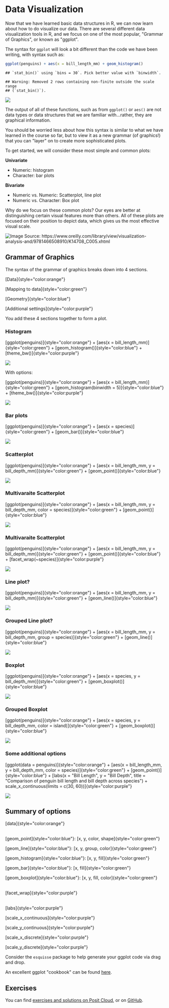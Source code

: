 # Data Visualization





Now that we have learned basic data structures in R, we can now learn about how to do visualize our data. There are several different data visualization tools in R, and we focus on one of the most popular, "Grammar of Graphics", or known as "ggplot". 

The syntax for `ggplot` will look a bit different than the code we have been writing, with syntax such as: 


``` r
ggplot(penguins) + aes(x = bill_length_mm) + geom_histogram() 
```

```
## `stat_bin()` using `bins = 30`. Pick better value with `binwidth`.
```

```
## Warning: Removed 2 rows containing non-finite outside the scale range
## (`stat_bin()`).
```

![](05-data-visualization_files/figure-docx/unnamed-chunk-3-1.png)<!-- -->

The output of all of these functions, such as from `ggplot()` or `aes()` are not data types or data structures that we are familiar with...rather, they are graphical information. 

You should be worried less about how this syntax is similar to what we have learned in the course so far, but to view it as a new grammar (of graphics!) that you can "layer" on to create more sophisticated plots.


To get started, we will consider these most simple and common plots:

**Univariate**

-   Numeric: histogram
-   Character: bar plots

**Bivariate**

-   Numeric vs. Numeric: Scatterplot, line plot
-   Numeric vs. Character: Box plot

Why do we focus on these common plots? Our eyes are better at distinguishing certain visual features more than others. All of these plots are focused on their position to depict data, which gives us the most effective visual scale.

![Image Source: <https://www.oreilly.com/library/view/visualization-analysis-and/9781466508910/K14708_C005.xhtml>](https://www.oreilly.com/api/v2/epubs/9781466508910/files/image/fig5-1.png)

## Grammar of Graphics

The syntax of the grammar of graphics breaks down into 4 sections.

[Data]{style="color:orange"}

[Mapping to data]{style="color:green"}

[Geometry]{style="color:blue"}

[Additional settings]{style="color:purple"}

You add these 4 sections together to form a plot.

### Histogram

[ggplot(penguins)]{style="color:orange"} + [aes(x = bill_length_mm)]{style="color:green"} + [geom_histogram()]{style="color:blue"} + [theme_bw()]{style="color:purple"}

![](05-data-visualization_files/figure-docx/unnamed-chunk-4-1.png)<!-- -->

With options:

[ggplot(penguins)]{style="color:orange"} + [aes(x = bill_length_mm)]{style="color:green"} + [geom_histogram(binwidth = 5)]{style="color:blue"} + [theme_bw()]{style="color:purple"}

![](05-data-visualization_files/figure-docx/unnamed-chunk-5-1.png)<!-- -->

### Bar plots

[ggplot(penguins)]{style="color:orange"} + [aes(x = species)]{style="color:green"} + [geom_bar()]{style="color:blue"}

![](05-data-visualization_files/figure-docx/unnamed-chunk-6-1.png)<!-- -->

### Scatterplot

[ggplot(penguins)]{style="color:orange"} + [aes(x = bill_length_mm, y = bill_depth_mm)]{style="color:green"} + [geom_point()]{style="color:blue"}

![](05-data-visualization_files/figure-docx/unnamed-chunk-7-1.png)<!-- -->

### Multivaraite Scatterplot

[ggplot(penguins)]{style="color:orange"} + [aes(x = bill_length_mm, y = bill_depth_mm, color = species)]{style="color:green"} + [geom_point()]{style="color:blue"}

![](05-data-visualization_files/figure-docx/unnamed-chunk-8-1.png)<!-- -->

### Multivaraite Scatterplot

[ggplot(penguins)]{style="color:orange"} + [aes(x = bill_length_mm, y = bill_depth_mm)]{style="color:green"} + [geom_point()]{style="color:blue"} + [facet_wrap(\~species)]{style="color:purple"}

![](05-data-visualization_files/figure-docx/unnamed-chunk-9-1.png)<!-- -->

### Line plot?

[ggplot(penguins)]{style="color:orange"} + [aes(x = bill_length_mm, y = bill_depth_mm)]{style="color:green"} + [geom_line()]{style="color:blue"}

![](05-data-visualization_files/figure-docx/unnamed-chunk-10-1.png)<!-- -->

### Grouped Line plot?

[ggplot(penguins)]{style="color:orange"} + [aes(x = bill_length_mm, y = bill_depth_mm, group = species)]{style="color:green"} + [geom_line()]{style="color:blue"}

![](05-data-visualization_files/figure-docx/unnamed-chunk-11-1.png)<!-- -->

### Boxplot

[ggplot(penguins)]{style="color:orange"} + [aes(x = species, y = bill_depth_mm)]{style="color:green"} + [geom_boxplot()]{style="color:blue"}

![](05-data-visualization_files/figure-docx/unnamed-chunk-12-1.png)<!-- -->

### Grouped Boxplot

[ggplot(penguins)]{style="color:orange"} + [aes(x = species, y = bill_depth_mm, color = island)]{style="color:green"} + [geom_boxplot()]{style="color:blue"}

![](05-data-visualization_files/figure-docx/unnamed-chunk-13-1.png)<!-- -->

### Some additional options

[ggplot(data = penguins)]{style="color:orange"} + [aes(x = bill_length_mm, y = bill_depth_mm, color = species)]{style="color:green"} + [geom_point()]{style="color:blue"} + [labs(x = "Bill Length", y = "Bill Depth", title = "Comparison of penguin bill length and bill depth across species") + scale_x_continuous(limits = c(30, 60))]{style="color:purple"}

![](05-data-visualization_files/figure-docx/unnamed-chunk-14-1.png)<!-- -->

## Summary of options

[data]{style="color:orange"}

\
[geom_point]{style="color:blue"}: [x, y, color, shape]{style="color:green"}

[geom_line]{style="color:blue"}: [x, y, group, color]{style="color:green"}

[geom_histogram]{style="color:blue"}: [x, y, fill]{style="color:green"}

[geom_bar]{style="color:blue"}: [x, fill]{style="color:green"}

[geom_boxplot]{style="color:blue"}: [x, y, fill, color]{style="color:green"}

\
[facet_wrap]{style="color:purple"}

\
[labs]{style="color:purple"}

[scale_x_continuous]{style="color:purple"}

[scale_y_continuous]{style="color:purple"}

[scale_x_discrete]{style="color:purple"}

[scale_y_discrete]{style="color:purple"}

Consider the `esquisse` package to help generate your ggplot code via drag and drop.

An excellent ggplot "cookbook" can be found [here](https://r-graphics.org/).

## Exercises

You can find [exercises and solutions on Posit Cloud](https://posit.cloud/content/8245357), or on [GitHub](https://github.com/fhdsl/Intro_to_R_Exercises).

